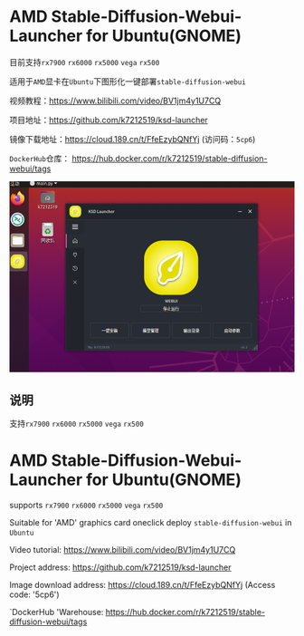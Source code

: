 # AMD Stable-Diffusion-Webui-Launcher for Ubuntu(GNOME)  
目前支持`rx7900` `rx6000` `rx5000` `vega` `rx500` 

适用于`AMD`显卡在`Ubuntu`下图形化一键部署`stable-diffusion-webui` 

视频教程：https://www.bilibili.com/video/BV1jm4y1U7CQ

项目地址：https://github.com/k7212519/ksd-launcher

镜像下载地址：https://cloud.189.cn/t/FfeEzybQNfYj (访问码：`5cp6`) 

`DockerHub`仓库： https://hub.docker.com/r/k7212519/stable-diffusion-webui/tags 

![image](https://github.com/k7212519/ksd-launcher/blob/master/images/images/screenshot.png) 


## 说明 
支持`rx7900` `rx6000` `rx5000` `vega` `rx500` 

# AMD Stable-Diffusion-Webui-Launcher for Ubuntu(GNOME)  
supports `rx7900` `rx6000` `rx5000` `vega` `rx500` 

Suitable for 'AMD' graphics card oneclick deploy `stable-diffusion-webui` in `Ubuntu` 

Video tutorial: https://www.bilibili.com/video/BV1jm4y1U7CQ  

Project address: https://github.com/k7212519/ksd-launcher  

Image download address: https://cloud.189.cn/t/FfeEzybQNfYj (Access code: '5cp6')  

`DockerHub 'Warehouse: https://hub.docker.com/r/k7212519/stable-diffusion-webui/tags   
